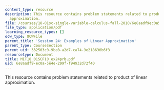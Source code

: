 ```yaml
---
content_type: resource
description: This resource contains problem statements related to product of linear
  approximation.
file: /courses/18-01sc-single-variable-calculus-fall-2010/6e8aadf9ec0a5e4e299ff94932d72f40_MIT18_01SCF10_ex24prb.pdf
file_type: application/pdf
learning_resource_types: []
ocw_type: OCWFile
parent_title: 'Session 24: Examples of Linear Approximation'
parent_type: CourseSection
parent_uid: 332503c0-9be8-a2d7-ca74-9e218630b6f3
resourcetype: Document
title: MIT18_01SCF10_ex24prb.pdf
uid: 6e8aadf9-ec0a-5e4e-299f-f94932d72f40
---
```

This resource contains problem statements related to product of linear approximation.

